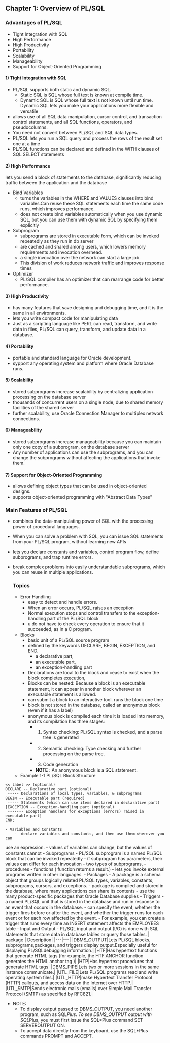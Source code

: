 ## Chapter 1:  Overview of PL/SQL

### Advantages of PL/SQL
- Tight Integration with SQL
- High Performance
- High Productivity
- Portability
- Scalability
- Manageability
- Support for Object-Oriented Programming

#### 1) Tight Integration with SQL
- PL/SQL supports both static and dynamic SQL. 
	- Static SQL is SQL whose full text is known at compile time. 
	- Dynamic SQL is SQL whose full text is not known until run
time. Dynamic SQL lets you make your applications more flexible and versatile
- allows use of  all SQL data manipulation, cursor control, and transaction
control statements, and all SQL functions, operators, and pseudocolumns.
- You need not convert between PL/SQL and SQL data types.
-  PL/SQL lets you run a SQL query and process the rows of the result set one at a
time
-  PL/SQL functions can be declared and defined in the WITH clauses of SQL
SELECT statements
#### 2) High Performance
lets you send a block of statements to the database, significantly reducing
traffic between the application and the database
- Bind Variables
	- turns the variables in the WHERE
and VALUES clauses into bind variables.Can reuse these SQL statements each time the same
code runs, which improves performance.
	- does not create bind variables automatically when you use dynamic SQL, but
you can use them with dynamic SQL by specifying them explicitly
- Subprogram
	- subprograms are stored in executable form, which can be invoked repeatedly as they run in db server
	- are cached and shared among users,
which lowers memory requirements and invocation overhead.
	-  a single invocation over the network can start a large job.
	- This division of work reduces network traffic and
improves response times
- Optimizer
	- PL/SQL compiler has an optimizer that can rearrange code for better
performance.

#### 3) High Productivity
- has many features that save designing and debugging time, and it is the same
in all environments.
- lets you write compact code for manipulating data
-  Just as a scripting
language like PERL can read, transform, and write data in files, PL/SQL can query,
transform, and update data in a database.

#### 4) Portability
- portable and standard language for Oracle development.
- sypport any operating system and platform where
Oracle Database runs.

#### 5) Scalability
-  stored subprograms increase scalability by centralizing application
processing on the database server
- thousands of concurrent users on a single node, due to  shared memory facilities of the shared server 
- further scalability,  use Oracle Connection Manager to multiplex network
connections.

#### 6) Manageability
- stored subprograms increase manageability because you can maintain only
one copy of a subprogram, on the database server
- Any number of applications can use the subprograms, and you can change the
subprograms without affecting the applications that invoke them.

#### 7) Support for Object-Oriented Programming
- allows defining object types that can be used in object-oriented designs.
- supports object-oriented programming with "Abstract Data Types"

### Main Features of PL/SQL
- combines the data-manipulating power of SQL with the processing power of
procedural languages.
- When you can solve a problem with SQL, you can issue SQL statements from your
PL/SQL program, without learning new APIs
- lets you declare constants
and variables, control program flow, define subprograms, and trap runtime errors.
- break complex problems into easily understandable subprograms, which you
can reuse in multiple applications.

	### Topics
	- Error Handling
		- easy to detect and handle errors.
		- When an error occurs, PL/SQL raises an exception
		-  Normal execution stops and
control transfers to the exception-handling part of the PL/SQL block
		- u do not have
to check every operation to ensure that it succeeded, as in a C program.
	- Blocks
		- basic unit of a PL/SQL source program
		- defined by the keywords DECLARE, BEGIN, EXCEPTION, and END.
			- a declarative part, 
			- an executable part,
			-  an exception-handling part
		- Declarations are local to the block and cease to exist when the block completes
execution,
		- Blocks can be nested: Because a block is an executable statement, it can appear in
another block wherever an executable statement is allowed.
		-  can submit a block to an interactive tool. runs the block one time
		-  block is not stored in the database, called an anonymous block (even if it has a label)
		-  anonymous block is compiled each time it is loaded into memory, and its compilation has three stages:
			- 1) Syntax checking: PL/SQL syntax is checked, and a parse tree is generated
			- 2) Semantic checking: Type checking and further processing on the parse tree.
			- 3) Code generation
			- **NOTE** : An anonymous block is a SQL statement.
	- Example 1-1 PL/SQL Block Structure
```
<< label >> (optional)
DECLARE -- Declarative part (optional)
 ----- Declarations of local types, variables, & subprograms
BEGIN -- Executable part (required)
 ----- Statements (which can use items declared in declarative part)
[EXCEPTION -- Exception-handling part (optional)
 ------- Exception handlers for exceptions (errors) raised in executable part]
END;
```
	- Variables and Constants
		-  declare variables and constants, and then use them wherever you can
use an expression.
		- values of variables can change, but the values of constants
cannot
	- Subprograms
		-  PL/SQL subprogram is a named PL/SQL block that can be invoked repeatedly
		- if subprogram has parameters, their values can differ for each invocation
		-  two types of subprograms, 
			- procedures 
			- functions ( function returns a result.) 
		-  lets you invoke external programs written in other languages.
	- Packages
		- A package is a schema object that groups logically related PL/SQL types, variables,
constants, subprograms, cursors, and exceptions.
		- package is compiled and stored in the database, where many applications can share
its contents
		- use the many product-specific packages that Oracle Database supplies
	- Triggers
		- a named PL/SQL unit that is stored in the database and run in response to
an event that occurs in the database.
		- can specify the event, whether the trigger fires before or after the event, and
whether the trigger runs for each event or for each row affected by the event. 
			- For
example, you can create a trigger that runs every time an INSERT statement affects the
EMPLOYEES table
	- Input and Output
		- PL/SQL input and output (I/O) is done with SQL statements that store data in
database tables or query those tables.
| package | Description|
|---|---|
|DBMS_OUTPUT|Lets PL/SQL blocks, subprograms,packages, and triggers display output.Especially useful for displaying PL/SQLdebugging information.|
|HTF|Has hypertext functions that generate HTML tags (for example, the HTF.ANCHOR function generates the HTML anchor tag <A>)|
|HTP|Has hypertext procedures that generate HTML tags|
|DBMS_PIPE|Lets two or more sessions in the same instance communicate.|
|UTL_FILE|Lets PL/SQL programs read and write operating system files.|
|UTL_HTTP|make Hypertext Transfer Protocol (HTTP) callouts, and access data on the Internet over HTTP.|
|UTL_SMTP|Sends electronic mails (emails) over Simple Mail Transfer Protocol (SMTP) as specified by RFC821.|

- NOTE: 
	- To display output passed to DBMS_OUTPUT, you need another program, such as
SQL*Plus. To see DBMS_OUTPUT output with SQL*Plus, you must first issue the
SQL*Plus command SET SERVEROUTPUT ON.
	-  To accept data directly
from the keyboard, use the SQL*Plus commands PROMPT and ACCEPT.








